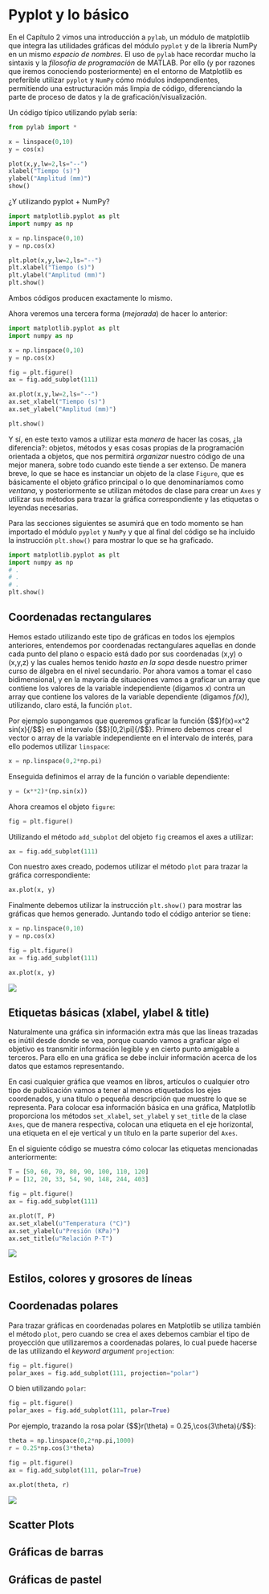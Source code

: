 # Pyplot y lo básico

En el Capítulo 2 vimos una introducción a `pylab`, un módulo de matplotlib que integra 
las utilidades gráficas del módulo `pyplot` y de la librería NumPy en un mismo *espacio de nombres*. 
El uso de `pylab` hace recordar mucho la sintaxis y la *filosofía de programación* de MATLAB. 
Por ello (y por razones que iremos conociendo posteriormente) en el entorno de Matplotlib es 
preferible utilizar `pyplot` y `NumPy` cómo módulos independientes, permitiendo una 
estructuración más limpia de código, diferenciando la parte de proceso de datos y la 
de graficación/visualización.

Un código típico utilizando pylab sería:

```python
from pylab import *

x = linspace(0,10)
y = cos(x)

plot(x,y,lw=2,ls="--")
xlabel("Tiempo (s)")
ylabel("Amplitud (mm)")
show()
```

¿Y utilizando pyplot + NumPy?

```python
import matplotlib.pyplot as plt
import numpy as np

x = np.linspace(0,10)
y = np.cos(x)

plt.plot(x,y,lw=2,ls="--")
plt.xlabel("Tiempo (s)")
plt.ylabel("Amplitud (mm)")
plt.show()
```

Ambos códigos producen exactamente lo mismo. 

Ahora veremos una tercera forma (*mejorada*) de hacer lo anterior:

```python	
import matplotlib.pyplot as plt
import numpy as np

x = np.linspace(0,10)
y = np.cos(x)

fig = plt.figure()
ax = fig.add_subplot(111)

ax.plot(x,y,lw=2,ls="--")
ax.set_xlabel("Tiempo (s)")
ax.set_ylabel("Amplitud (mm)")

plt.show()
```

Y sí, en este texto vamos a utilizar esta *manera* de hacer las cosas, ¿la diferencia?: 
objetos, métodos y esas cosas propias de la programación orientada a objetos, que nos 
permitirá *organizar* nuestro código de una mejor manera, sobre todo cuando este 
tiende a ser extenso. De manera breve, lo que se hace es instanciar un objeto de 
la clase `Figure`, que es básicamente el objeto gráfico principal o lo que denominaríamos como 
*ventana*, y posteriormente se utilizan métodos de clase para crear un `Axes` y utilizar 
sus métodos para trazar la gráfica correspondiente y las etiquetas o leyendas necesarias.

Para las secciones siguientes se asumirá que en todo momento se han importado el módulo 
`pyplot` y `NumPy` y que al final del código se ha incluido la instrucción 
`plt.show()` para mostrar lo que se ha graficado.

```python
import matplotlib.pyplot as plt
import numpy as np
# .
# .
# .
plt.show()
```

## Coordenadas rectangulares

Hemos estado utilizando este tipo de gráficas en todos los ejemplos anteriores, entendemos 
por coordenadas rectangulares aquellas en donde cada punto del plano o espacio está dado 
por sus coordenadas (x,y) o (x,y,z) y las cuales hemos tenido *hasta en la sopa* desde nuestro 
primer curso de álgebra en el nivel secundario. Por ahora vamos a tomar el caso bidimensional, 
y en la mayoría de situaciones vamos a graficar un array que contiene los valores de la variable 
independiente (digamos *x*) contra un array que contiene los valores de la variable dependiente 
(digamos *f(x)*), utilizando, claro está, la función `plot`.

Por ejemplo supongamos que queremos graficar la función {$$}f(x)=x^2 sin(x){/$$} en el intervalo 
{$$}[0,2\pi]{/$$}. Primero debemos crear el vector o array de la variable independiente en 
el intervalo de interés, para ello podemos utilizar `linspace`:

```python
x = np.linspace(0,2*np.pi)
```

Enseguida definimos el array de la función o variable dependiente:

```python
y = (x**2)*(np.sin(x))
```

Ahora creamos el objeto `figure`:

```python
fig = plt.figure()
```

Utilizando el método `add_subplot` del objeto `fig` creamos el axes a utilizar:

```python
ax = fig.add_subplot(111)
```

Con nuestro axes creado, podemos utilizar el método `plot` para trazar la gráfica correspondiente:

```python
ax.plot(x, y)
```

Finalmente debemos utilizar la instrucción `plt.show()` para mostrar las gráficas que hemos generado. Juntando 
todo el código anterior se tiene:

```python
x = np.linspace(0,10)
y = np.cos(x)

fig = plt.figure()
ax = fig.add_subplot(111)

ax.plot(x, y)
```

![](images/ch4/img_01.png)


## Etiquetas básicas (xlabel, ylabel & title)

Naturalmente una gráfica sin información extra más que las líneas trazadas es inútil desde donde se vea, porque cuando 
vamos a graficar algo el objetivo es transmitir información legible y en cierto punto amigable a terceros. Para ello 
en una gráfica se debe incluir información acerca de los datos que estamos representando.

En casi cualquier gráfica que veamos en libros, artículos o cualquier otro tipo de publicación vamos a tener al 
menos etiquetados los ejes coordenados, y una título o pequeña descripción que muestre lo que se representa. 
Para colocar esa información básica en una gráfica, Matplotlib proporciona los métodos `set_xlabel`, `set_ylabel` y 
`set_title` de la clase `Axes`, que de manera respectiva, colocan una etiqueta en el eje horizontal, una etiqueta en el 
eje vertical y un título en la parte superior del `Axes`.

En el siguiente código se muestra cómo colocar las etiquetas mencionadas anteriormente:

```python
T = [50, 60, 70, 80, 90, 100, 110, 120]
P = [12, 20, 33, 54, 90, 148, 244, 403]

fig = plt.figure()
ax = fig.add_subplot(111)

ax.plot(T, P)
ax.set_xlabel(u"Temperatura (°C)")
ax.set_ylabel(u"Presión (KPa)")
ax.set_title(u"Relación P-T")
```

![](images/ch4/img_02.png)


## Estilos, colores y grosores de líneas


## Coordenadas polares

Para trazar gráficas en coordenadas polares en Matplotlib se utiliza también el método `plot`, pero cuando se 
crea el axes debemos cambiar el tipo de proyección que utilizaremos a coordenadas polares, lo cual puede hacerse 
de las utilizando el *keyword argument* `projection`:

```python
fig = plt.figure()
polar_axes = fig.add_subplot(111, projection="polar")
```

O bien utilizando `polar`:

```python
fig = plt.figure()
polar_axes = fig.add_subplot(111, polar=True)
```

Por ejemplo, trazando la rosa polar {$$}r(\theta) = 0.25\,\cos(3\theta){/$$}:

```python
theta = np.linspace(0,2*np.pi,1000)
r = 0.25*np.cos(3*theta)

fig = plt.figure()
ax = fig.add_subplot(111, polar=True)

ax.plot(theta, r)
```

![](images/ch4/img_03.png)


## Scatter Plots


## Gráficas de barras


## Gráficas de pastel


